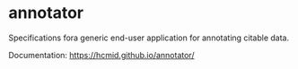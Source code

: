# annotator

Specifications fora generic end-user application for annotating citable data.

Documentation:
<https://hcmid.github.io/annotator/>
